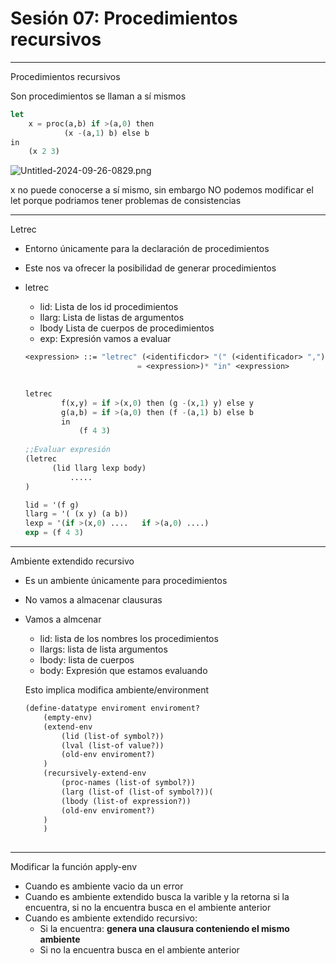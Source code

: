 # Sesión 07: Procedimientos recursivos

---

Procedimientos recursivos

Son procedimientos se llaman a sí mismos

```lisp
let
	x = proc(a,b) if >(a,0) then 
			(x -(a,1) b) else b
in
	(x 2 3)
```

![Untitled-2024-09-26-0829.png](Sesio%CC%81n%2007%20Procedimientos%20recursivos%2010d7fd794c288006b763d2db65e1278e/Untitled-2024-09-26-0829.png)

x no puede conocerse a sí mismo, sin embargo NO podemos modificar el let porque podriamos tener problemas de consistencias

---

Letrec

- Entorno únicamente para la declaración de procedimientos
- Este nos va ofrecer la posibilidad de generar procedimientos
- letrec
    - lid: Lista de los id procedimientos
    - llarg: Lista de listas de argumentos
    - lbody Lista de cuerpos de procedimientos
    - exp: Expresión vamos a evaluar
    
    ```lisp
    <expression> ::= "letrec" (<identificdor> "(" (<identificador> ",")* ")"
    		                 = <expression>)* "in" <expression>
    		                 
    
    letrec
    		f(x,y) = if >(x,0) then (g -(x,1) y) else y
    		g(a,b) = if >(a,0) then (f -(a,1) b) else b
    		in
    			(f 4 3)
    			
    ;;Evaluar expresión
    (letrec
    	  (lid llarg lexp body)
    	      .....
    )
    
    lid = '(f g)
    llarg = '( (x y) (a b))
    lexp = '(if >(x,0) ....   if >(a,0) ....)
    exp = (f 4 3)
    ```
    

---

Ambiente extendido recursivo

- Es un ambiente únicamente para procedimientos
- No vamos a almacenar clausuras
- Vamos a almcenar
    - lid: lista de los nombres los procedimientos
    - llargs: lista de lista argumentos
    - lbody: lista de cuerpos
    - body: Expresión que estamos evaluando
    
    Esto implica modifica ambiente/environment
    
    ```lisp
    (define-datatype enviroment enviroment?
    	(empty-env)
    	(extend-env
    		(lid (list-of symbol?))
    		(lval (list-of value?))
    		(old-env enviroment?)
    	)
    	(recursively-extend-env
    		(proc-names (list-of symbol?))
    		(larg (list-of (list-of symbol?))(
    		(lbody (list-of expression?))
    		(old-env enviroment?)
    	)
    	)
    		
    ```
    

---

Modificar la función apply-env

- Cuando es ambiente vacio da un error
- Cuando es ambiente extendido busca la varible y la retorna si la encuentra, si no la encuentra busca en el ambiente anterior
- Cuando es ambiente extendido recursivo:
    - Si la encuentra: **genera una clausura conteniendo el mismo ambiente**
    - Si no la encuentra busca en el ambiente anterior